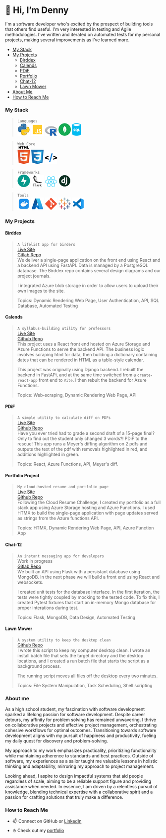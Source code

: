 # 👋 Hi, I’m Denny

I'm a software developer who's excited by the prospect of building tools that others find useful. I'm very interested in testing and Agile methodologies. I've written and iterated on automated tests for my personal projects, making several improvements as I've learned more.

- [My Stack](#my-stack)
- [My Projects](#my-projects)
  - [Birddex](#birddex)
  - [Calends](#calends)
  - [PDiF](#pdif)
  - [Portfolio](#portfolio-project)
  - [Chat-12](#chat-12)
  - [Lawn Mower](#lawn-mower)
- [About Me](#about-me)
- [How to Reach Me](#how-to-reach-me)

### My Stack
> `Languages`<br>
> <img src="./docs/python_icon.png" width="40"></img>
> <img src="./docs/javascript_icon.png" width="40"></img>
> <img src="./docs/r_icon.png" width="40"></img>
> <img src="./docs/mongodb_icon.svg" width="40"></img>
> <img src="./docs/sql_icon.png" height="40"></img>

> `Web Core`<br>
> <img src="./docs/html_icon.png" width="40"></img>
> <img src="./docs/css_icon.png" width="40"></img>
> <img src="./docs/htmx_icon.png" height="40"></img>

> `Frameworks`<br>
> <img src="./docs/fastapi_icon.svg" width="40"></img>
> <img src="./docs/white_flask_icon.png" height="40"></img>
> <img src="./docs/react_icon.png" width="40"></img>
> <img src="./docs/django_icon.png" width="40"></img>

> `Tools`<br>
> <img src="./docs/docker_icon.png" width="40"></img>
> <img src="./docs/azure_icon.svg" width="40"></img>
> <img src="./docs/Git_icon.png" width="40"></img>
> <img src="./docs/tableau_icon.svg" width="40"></img>
> <img src="./docs/vscode_icon.png" width="40"></img>

### My Projects

#### Birddex
> `A lifelist app for birders`<br>
> [Live Site](https://canarydevs.github.io/birddex)<br>
> [Gitlab Repo](https://gitlab.com/canarydevs/birddex)<br>
> We deliver a single-page application on the front end using React and a backend API using FastAPI. Data is managed by a PostgreSQL database. The Birddex repo contains several design diagrams and our project journals.
>
> I integrated Azure blob storage in order to allow users to upload their own images to the site.
>
> Topics: Dynamic Rendering Web Page, User Authentication, API, SQL Database, Automated Testing

#### Calends
>  `A syllabus-building utility for professors`<br>
> [Live Site](https://calends.proficientdr.com)<br>
> [Github Repo](https://www.github.com/jonalfarlinga/calends-lite)<br>
> This project uses a React front end hosted on Azure Storage and Azure Functions to serve the backend API. The business logic involves scraping html for data, then building a dictionary containing dates that can be rendered in HTML as a table-style calendar.
>
> This project was originally using Django backend. I rebuilt the backend in FastAPi, and at the same time switched from a `create-react-app` front end to `Vite`. I then rebult the backend for Azure Functions.
>
> Topics: Web-scraping, Dynamic Rendering Web Page, API

#### PDiF
> `A simple utility to calculate diff on PDFs`<br>
> [Live Site](https://pdiff.proficientdr.com)<br>
> [Github Repo](https://www.github.com/jonalfarlinga/pdiff)<br>
> Have you ever tried had to grade a second draft of a 15-page final? Only to find out the student only changed 3 words?! PDiF to the rescue! This app runs a Meyer's diffing algorithm on 2 pdfs and outputs the text of the pdf with removals highlighted in red, and additions highlighted in green.
>
> Topics: React, Azure Functions, API, Meyer's diff.

#### Portfolio Project
> `My cloud-hosted resume and portfolio page`<br>
> [Live Site](https://portfolio.denny-buklin.net)<br>
> [Github Repo](https://www.github.com/jonalfarlinga/portfolio)<br>
> Following the Cloud Resume Challenge, I created my portfolio as a full stack app using Azure Storage hosting and Azure Functions. I used HTMX to build the single-page application with page updates served as strings from the Azure functions API.
>
> Topics: HTMX, Dynamic Rendering Web Page, API, Azure Function App

#### Chat-12
> `An instant messaging app for developers`<br>
> Work in progress<br>
> [Gitlab Repo](https://www.gitlab.com/base-12/chat-12)<br>
> We built an API using Flask with a persistant database using MongoDB. In the next phase we will build a front end using React and websockets.
>
> I created unit tests for the database interface. In the first iteration, the tests were tightly coupled by mocking to the tested code. To fix this, I created Pytest fixtures that start an in-memory Mongo database for proper interations during test.
>
> Topics: Flask, MongoDB, Data Design, Automated Testing

#### Lawn Mower
> `A system utility to keep the desktop clean`<br>
> [Github Repo](https://www.github.com/jonalfarlinga/lawn-mower)<br>
> I wrote this script to keep my computer desktop clean. I wrote an install batch file that sets the target directory and the desktop locations, and I created a run batch file that starts the script as a background process.
>
> The running script moves all files off the desktop every two minutes.
>
> Topics: File System Manipulation, Task Scheduling, Shell scripting

### About me
As a high school student, my fascination with software development sparked a lifelong passion for software development. Despite career detours, my affinity for problem solving has remained unwavering. I thrive on collaborative projects and effective project management, orchestrating cohesive workflows for optimal outcomes. Transitioning towards software development aligns with my pursuit of happiness and productivity, fueling my daily quest for discovery and problem-solving.

My approach to my work emphasizes practicality, prioritizing functionality while maintaining adherence to standards and best practices. Outside of software, my experiences as a sailor taught me valuable lessons in holistic thinking and adaptability, mirroring my approach to project management.

Looking ahead, I aspire to design impactful systems that aid people regardless of scale, aiming to be a reliable support figure and providing assistance when needed. In essence, I am driven by a relentless pursuit of knowledge, blending technical expertise with a collaborative spirit and a passion for crafting solutions that truly make a difference.

### How to Reach Me
- 📫 Connect on GitHub or [LinkedIn](www.linkedin.com/in/dennis-bucklin)
- ⛵ Check out my [portfolio](portfolio.denny-bucklin.net)
